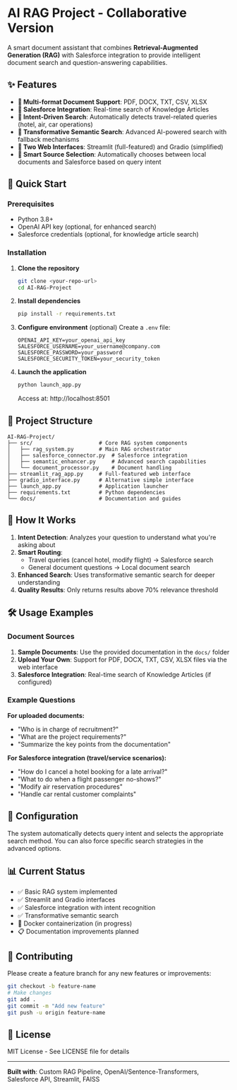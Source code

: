 # AI RAG Project - Collaborative Version

A smart document assistant that combines **Retrieval-Augmented Generation (RAG)** with Salesforce integration to provide intelligent document search and question-answering capabilities.

## ✨ Features

- **📄 Multi-format Document Support**: PDF, DOCX, TXT, CSV, XLSX
- **🏢 Salesforce Integration**: Real-time search of Knowledge Articles
- **🧠 Intent-Driven Search**: Automatically detects travel-related queries (hotel, air, car operations)
- **🚀 Transformative Semantic Search**: Advanced AI-powered search with fallback mechanisms
- **💬 Two Web Interfaces**: Streamlit (full-featured) and Gradio (simplified)
- **🎯 Smart Source Selection**: Automatically chooses between local documents and Salesforce based on query intent

## 🚀 Quick Start

### Prerequisites
- Python 3.8+
- OpenAI API key (optional, for enhanced search)
- Salesforce credentials (optional, for knowledge article search)

### Installation

1. **Clone the repository**
   ```bash
   git clone <your-repo-url>
   cd AI-RAG-Project
   ```

2. **Install dependencies**
   ```bash
   pip install -r requirements.txt
   ```

3. **Configure environment** (optional)
   Create a `.env` file:
   ```env
   OPENAI_API_KEY=your_openai_api_key
   SALESFORCE_USERNAME=your_username@company.com
   SALESFORCE_PASSWORD=your_password
   SALESFORCE_SECURITY_TOKEN=your_security_token
   ```

4. **Launch the application**
   ```bash
   python launch_app.py
   ```
   Access at: http://localhost:8501

## 📁 Project Structure

```
AI-RAG-Project/
├── src/                     # Core RAG system components
│   ├── rag_system.py        # Main RAG orchestrator
│   ├── salesforce_connector.py  # Salesforce integration
│   ├── semantic_enhancer.py     # Advanced search capabilities
│   └── document_processor.py    # Document handling
├── streamlit_rag_app.py     # Full-featured web interface
├── gradio_interface.py      # Alternative simple interface
├── launch_app.py            # Application launcher
├── requirements.txt         # Python dependencies
└── docs/                    # Documentation and guides
```

## 🎯 How It Works

1. **Intent Detection**: Analyzes your question to understand what you're asking about
2. **Smart Routing**: 
   - Travel queries (cancel hotel, modify flight) → Salesforce search
   - General document questions → Local document search
3. **Enhanced Search**: Uses transformative semantic search for deeper understanding
4. **Quality Results**: Only returns results above 70% relevance threshold

## 🛠️ Usage Examples

### Document Sources
1. **Sample Documents**: Use the provided documentation in the `docs/` folder
2. **Upload Your Own**: Support for PDF, DOCX, TXT, CSV, XLSX files via the web interface
3. **Salesforce Integration**: Real-time search of Knowledge Articles (if configured)

### Example Questions
**For uploaded documents:**
- "Who is in charge of recruitment?"
- "What are the project requirements?"
- "Summarize the key points from the documentation"

**For Salesforce integration (travel/service scenarios):**
- "How do I cancel a hotel booking for a late arrival?"
- "What to do when a flight passenger no-shows?"
- "Modify air reservation procedures"
- "Handle car rental customer complaints"

## 🔧 Configuration

The system automatically detects query intent and selects the appropriate search method. You can also force specific search strategies in the advanced options.

## 📊 Current Status

- ✅ Basic RAG system implemented
- ✅ Streamlit and Gradio interfaces
- ✅ Salesforce integration with intent recognition
- ✅ Transformative semantic search
- 🚧 Docker containerization (in progress)
- 📋 Documentation improvements planned

## 🤝 Contributing

Please create a feature branch for any new features or improvements:
```bash
git checkout -b feature-name
# Make changes
git add .
git commit -m "Add new feature"
git push -u origin feature-name
```

## 📄 License

MIT License - See LICENSE file for details

---

**Built with**: Custom RAG Pipeline, OpenAI/Sentence-Transformers, Salesforce API, Streamlit, FAISS